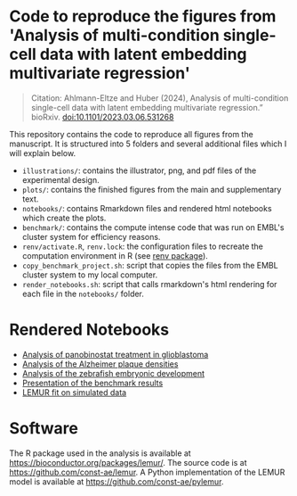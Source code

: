 # Code to reproduce the figures from 'Analysis of multi-condition single-cell data with latent embedding multivariate regression'

> Citation: Ahlmann-Eltze and Huber (2024), Analysis of multi-condition single-cell data with latent embedding multivariate regression.” bioRxiv. [doi:10.1101/2023.03.06.531268](http://dx.doi.org/10.1101/2023.03.06.531268)

This repository contains the code to reproduce all figures from the manuscript. It is structured into 5 folders and several additional files which I will explain below.

-   `illustrations/`: contains the illustrator, png, and pdf files of the experimental design.
-   `plots/`: contains the finished figures from the main and supplementary text.
-   `notebooks/`: contains Rmarkdown files and rendered html notebooks which create the plots.
-   `benchmark/`: contains the compute intense code that was run on EMBL's cluster system for efficiency reasons.
-   `renv/activate.R`, `renv.lock`: the configuration files to recreate the computation environment in R (see [renv package](https://rstudio.github.io/renv/)).
-   `copy_benchmark_project.sh`: script that copies the files from the EMBL cluster system to my local computer.
-   `render_notebooks.sh`: script that calls rmarkdown's html rendering for each file in the `notebooks/` folder.

# Rendered Notebooks

-   [Analysis of panobinostat treatment in glioblastoma](https://htmlpreview.github.io/?https://github.com/const-ae/lemur-Paper/blob/master/notebooks/glioblastoma_analysis.html)
-   [Analysis of the Alzheimer plaque densities](https://htmlpreview.github.io/?https://github.com/const-ae/lemur-Paper/blob/master/notebooks/alzheimer_plaques_analysis.html)
-   [Analysis of the zebrafish embryonic development](https://htmlpreview.github.io/?https://github.com/const-ae/lemur-Paper/blob/master/notebooks/zebrafish_analysis.html)
-   [Presentation of the benchmark results](https://htmlpreview.github.io/?https://github.com/const-ae/lemur-Paper/blob/master/notebooks/benchmark_results.html)
-   [LEMUR fit on simulated data](https://htmlpreview.github.io/?https://github.com/const-ae/lemur-Paper/blob/master/notebooks/simulation_study.html)

# Software

The R package used in the analysis is available at https://bioconductor.org/packages/lemur/. The source code is at https://github.com/const-ae/lemur. 
A Python implementation of the LEMUR model is available at https://github.com/const-ae/pylemur.
